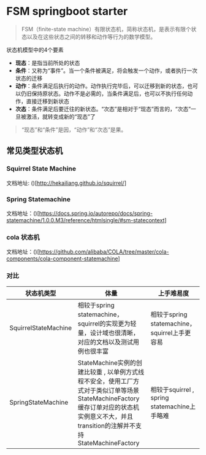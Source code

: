 # FSM springboot starter

> FSM（finite-state machine）有限状态机，简称状态机，是表示有限个状态以及在这些状态之间的转移和动作等行为的数学模型。

状态机模型中的4个要素

- **现态**：是指当前所处的状态
- **条件**：又称为“事件”。当一个条件被满足，将会触发一个动作，或者执行一次状态的迁移
- **动作**：条件满足后执行的动作。动作执行完毕后，可以迁移到新的状态，也可以仍旧保持原状态。动作不是必需的，当条件满足后，也可以不执行任何动作，直接迁移到新状态
- **次态**：条件满足后要迁往的新状态。“次态”是相对于“现态”而言的，“次态”一旦被激活，就转变成新的“现态”了

> “现态”和“条件”是因，“动作”和“次态”是果。

## 常见类型状态机
### Squirrel State Machine 
文档地址: ()[http://hekailiang.github.io/squirrel/]

### Spring Statemachine
文档地址：()[https://docs.spring.io/autorepo/docs/spring-statemachine/1.0.0.M3/reference/htmlsingle/#sm-statecontext]

### cola 状态机
文档地址：()[https://github.com/alibaba/COLA/tree/master/cola-components/cola-component-statemachine]

### 对比
| 状态机类型 |体量 | 上手难易度 |
|----------|----|-----------|
|SquirrelStateMachine|相较于spring statemachine，squirrel的实现更为轻量，设计域也很清晰，对应的文档以及测试用例也很丰富 | 相较于spring statemachine，squirrel上手更容易
|SpringStateMachine  |StateMachine实例的创建比较重 , 以单例方式线程不安全，使用工厂方式对于类似订单等场景StateMachineFactory缓存订单对应的状态机实例意义不大，并且transition的注解并不支持StateMachineFactory |相较于squirrel , spring statemachine上手略难|
